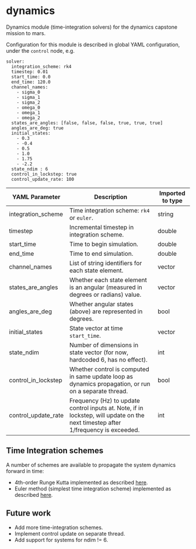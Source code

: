 # dynamics

Dynamics module (time-integration solvers) for the dynamics capstone mission to mars.  

Configuration for this module is described in global YAML configuration, under the `control` node, e.g.

```
solver:
  integration_scheme: rk4
  timestep: 0.01
  start_time: 0.0
  end_time: 120.0
  channel_names:
    - sigma_0
    - sigma_1
    - sigma_2
    - omega_0
    - omega_1
    - omega_2
  states_are_angles: [false, false, false, true, true, true]
  angles_are_deg: true
  initial_states:
    - 0.3
    - -0.4
    - 0.5 
    - 1.0
    - 1.75
    - -2.2
  state_ndim : 6
  control_in_lockstep: true
  control_update_rate: 100
```

| YAML Parameter      	| Description                                                                                                                       	| Imported to type 	|
|---------------------	|-----------------------------------------------------------------------------------------------------------------------------------	|------------------	|
| integration_scheme  	| Time integration scheme: `rk4` or `euler`.                                                                                        	| string           	|
| timestep            	| Incremental timestep in integration scheme.                                                                                       	| double           	|
| start_time          	| Time to begin simulation.                                                                                                         	| double           	|
| end_time            	| Time to end simulation.                                                                                                           	| double           	|
| channel_names       	| List of string identifiers for each state element.                                                                                	| vector<string>   	|
| states_are_angles   	| Whether each state element is an angular (measured in degrees or radians) value.                                                  	| vector<bool>     	|
| angles_are_deg      	| Whether angular states (above) are represented in degrees.                                                                        	| bool             	|
| initial_states      	| State vector at time `start_time`.                                                                                                	| vector<double>   	|
| state_ndim          	| Number of dimensions in state vector (for now, hardcoded 6, has no effect).                                                       	| int              	|
| control_in_lockstep 	| Whether control is computed in same update loop as dynamics propagation, or run on a separate thread.                             	| bool             	|
| control_update_rate 	| Frequency (Hz) to update control inputs at. Note, if in lockstep, will update on the next timestep after 1/frequency is exceeded. 	| int              	|


## Time Integration schemes

A number of schemes are available to propagate the system dynamics forward in time:
- 4th-order Runge Kutta implemented as described [here](https://en.wikipedia.org/wiki/Runge%E2%80%93Kutta_methods).
- Euler method (simplest time integration scheme) implemented as described [here](https://en.wikipedia.org/wiki/Euler_method).


## Future work
 - Add more time-integration schemes.
 - Implement control update on separate thread.
 - Add support for systems for ndim != 6.

